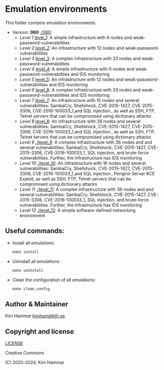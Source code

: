 # Emulation environments

This folder contains emulation environments.

- Version: **060** [./060](060):
  - *Level 1* [level_1](040/level_1): A simple infrastructure with 6 nodes and weak-password-vulnerabilities
  - *Level 2* [level_2](040/level_2): An infrastructure with 12 nodes and weak-password-vulnerabilities
  - *Level 3* [level_3](040/level_3): A complex infrastructure with 33 nodes and weak-password-vulnerabilities
  - *Level 4* [level_4](040/level_4): A simple infrastructure with 6 nodes and weak-password-vulnerabilities and IDS monitoring
  - *Level 5* [level_5](040/level_5): An infrastructure with 12 nodes and weak-password-vulnerabilities and IDS monitoring
  - *Level 6* [level_6](040/level_6): A complex infrastructure with 33 nodes and weak-password-vulnerabilities and IDS monitoring
  - *Level 7* [level_7](040/level_7): An infrastructure with 15 nodes and several vulnerabilities: SambaCry, Shellshock, CVE-2015-1427, CVE-2015-3306, CVE-2016-100033_1,and SQL injection., as well as SSH, FTP, Telnet servers that can be compromised using dictionary attacks
  - *Level 8* [level_8](040/level_8): An infrastructure with 26 nodes and several vulnerabilities: SambaCry, Shellshock, CVE-2015-1427, CVE-2015-3306, CVE-2016-100033_1,and SQL injection., as well as SSH, FTP, Telnet servers that can be compromised using dictionary attacks
  - *Level 9* [./level_9](040/level_9): A complex infrastructure with 36 nodes and and several vulnerabilities: SambaCry, Shellshock, CVE-2015-1427, CVE-2015-3306, CVE-2016-100033_1, SQL injection, and brute-force vulnerabilities. Further, the infrastructure has IDS monitoring
  - *Level 10* [./level_10](040/level_10): An infrastructure with 16 nodes and several vulnerabilities: SambaCry, Shellshock, CVE-2015-1427, CVE-2015-3306, CVE-2016-100033_1,and SQL injection., Pengine Server RCE Exploit, as well as SSH, FTP, Telnet servers that can be compromised using dictionary attacks
  - *Level 11* [./level_11](040/level_11): A complex infrastructure with 36 nodes and and several vulnerabilities: SambaCry, Shellshock, CVE-2015-1427, CVE-2015-3306, CVE-2016-100033_1, SQL injection, and brute-force vulnerabilities. Further, the infrastructure has IDS monitoring
  - *Level 12* [./level_12](040/level_12): A simple software-defined networking environment

## Useful commands:

- Install all emulations:
  ```bash
  make install
   ```

- Uninstall all emulations:
  ```bash
  make uninstall
   ```

- Clean the configuration of all emulations:
  ```bash
  make clean_config
   ```

## Author & Maintainer

Kim Hammar <kimham@kth.se>

## Copyright and license

[LICENSE](../LICENSE.md)

Creative Commons

(C) 2020-2024, Kim Hammar